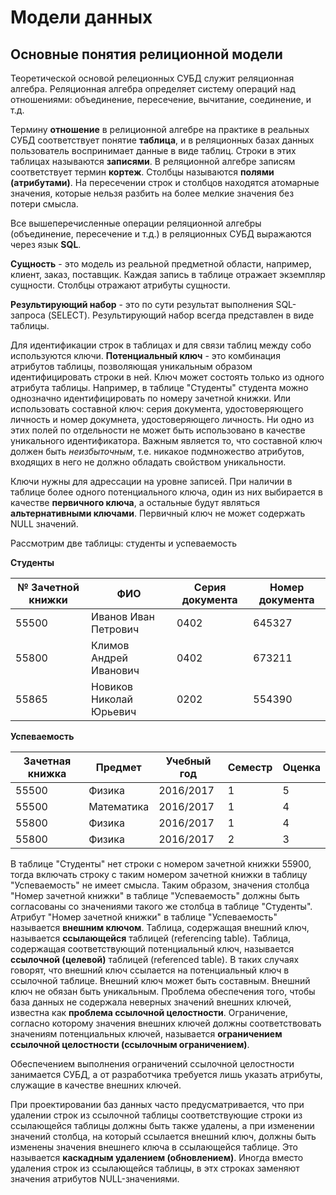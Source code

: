 # Модели данных

## Основные понятия релиционной модели

Теоретической основой релеционных СУБД служит реляционная алгебра. Реляционная алгебра определяет систему операций над отношениями: объединение, пересечение, вычитание, соединение, и т.д.

Термину __отношение__ в релиционной алгебре на практике в реальных СУБД соответствует понятие __таблица__, и в реляционных базах данных пользователь воспринимает данные в виде таблиц. Строки в этих таблицах называются __записями__. В реляционной алгебре записям соответствует термин __кортеж__. Столбцы называются __полями (атрибутами)__. На пересечении строк и столбцов находятся атомарные значения, которые нельзя разбить на более мелкие значения без потери смысла.

Все вышеперечисленные операции реляционной алгебры (объединение, пересечение и т.д.) в реляционных СУБД выражаются через язык __SQL__.

__Сущность__ - это модель из реальной предметной области, например, клиент, заказ, поставщик. Каждая запись в таблице отражает экземпляр сущности. Столбцы отражают атрибуты сущности.

__Результирующий набор__ - это по сути результат выполнения SQL-запроса (SELECT). Результирующий набор всегда представлен в виде таблицы.

Для идентификации строк в таблицах и для связи таблиц между собо используются ключи. __Потенциальный ключ__ - это комбинация атрибутов таблицы, позволяющая уникальным образом идентифицировать строки в ней. Ключ может состоять только из одного атрибута таблицы. Например, в таблице "Студенты" студента можно однозначно идентифицировать по номеру зачетной книжки. Или использовать составной ключ: серия документа, удостоверяющего личность и номер докумнета, удостоверяющего личность. Ни одно из этих полей по отдельности не может быть использовано в качестве уникального идентификатора. Важным является то, что составной ключ должен быть _неизбыточным_, т.е. никакое подмножество атрибутов, входящих в него не должно обладать свойством уникальности.

Ключи нужны для адрессации на уровне записей. При наличии в таблице более одного потенциального ключа, один из них выбирается в качестве __первичного ключа__, а остальные будут являться __альтернативными ключами__. Первичный ключ не может содержать NULL значений.

Рассмотрим две таблицы: студенты и успеваемость

**Студенты**

№ Зачетной книжки | ФИО | Серия документа | Номер документа
--- | --- | --- | ---
55500 | Иванов Иван Петрович | 0402 | 645327
55800 | Климов Андрей Иванович | 0402 | 673211
55865 | Новиков Николай Юрьевич | 0202 | 554390

**Успеваемость**

Зачетная книжка | Предмет | Учебный год | Семестр | Оценка
--- | --- | --- | --- | ---
55500 | Физика | 2016/2017 | 1 | 5
55500 | Математика | 2016/2017 | 1 | 4
55800 | Физика | 2016/2017 | 1 | 4
55800 | Физика | 2016/2017 | 2 | 3

В таблице "Студенты" нет строки с номером зачетной книжки 55900, тогда включать строку с таким номером зачетной книжки в таблицу "Успеваемость" не имеет смысла. Таким образом, значения столбца "Номер зачетной книжки" в таблице "Успеваемость" должны быть согласованы со значениями такого же столбца в таблице "Студенты". Атрибут "Номер зачетной книжки" в таблице "Успеваемость" называется __внешним ключом__. Таблица, содержащая внешний ключ, называется __ссылающейся__ таблицей (referencing table). Таблица, содержащая соответствующий потенциальный ключ, называется __ссылочной (целевой)__ таблицей (referenced table). В таких случаях говорят, что внешний ключ ссылается на потенциальный ключ в ссылочной таблице. Внешний ключ может быть составным. Внешний ключ не обязан быть уникальным. Проблема обеспечения того, чтобы база данных не содержала неверных значений внешних ключей, известна как __проблема ссылочной целостности__. Ограничение, согласно которому значения внешних ключей должны соответствовать значениям потенциальных ключей, называется __ограничением ссылочной целостности (ссылочным ограничением)__.

Обеспечением выполнения ограничений ссылочной целостности занимается СУБД, а от разработчика требуется лишь указать атрибуты, служащие в качестве внешних ключей.

При проектировании баз данных часто предусматривается, что при удалении строк из ссылочной таблицы соответствующие строки из ссылающейся таблицы должны быть также удалены, а при изменении значений столбца, на который ссылается внешний ключ, должны быть изменены значения внешнего ключа в ссылающейся таблице. Это называется __каскадным удалением (обновлением)__. Иногда вместо удаления строк из ссылающейся таблицы, в этх строках заменяют значения атрибутов NULL-значениями.
